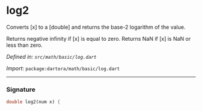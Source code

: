 # log2

Converts [x] to a [double] and returns the base-2 logarithm of the value.

Returns negative infinity if [x] is equal to zero. Returns NaN if [x] is NaN or less than zero.

_Defined in: `src/math/basic/log.dart`_

_Import_: `package:dartora/math/basic/log.dart`


---


### Signature

```dart
double log2(num x) {
```

